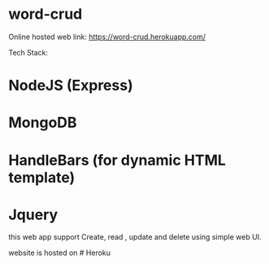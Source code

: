 # word-crud

Online hosted web link: https://word-crud.herokuapp.com/

Tech Stack:
  # NodeJS (Express)
  # MongoDB 
  # HandleBars (for dynamic HTML template)
  # Jquery 
  
  
  this web app support Create, read , update and delete using simple web UI.
  
  website is hosted on # Heroku
  
